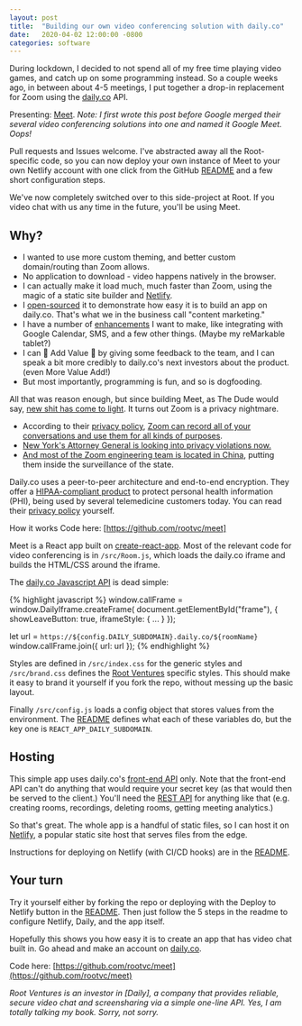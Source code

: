 ```yaml
---
layout: post
title:  "Building our own video conferencing solution with daily.co"
date:   2020-04-02 12:00:00 -0800
categories: software
---
```


During lockdown, I decided to not spend all of my free time playing video games, and catch up on some programming instead. So a couple weeks ago, in between about 4-5 meetings, I put together a drop-in replacement for Zoom using the [daily.co](https://daily.co) API.

Presenting: [Meet](https://github.com/rootvc/meet). *Note: I first wrote this post before Google merged their several video conferencing solutions into one and named it Google Meet. Oops!*

Pull requests and Issues welcome. I've abstracted away all the Root-specific code, so you can now deploy your own instance of Meet to your own Netlify account with one click from the GitHub [README](https://github.com/rootvc/meet/blob/master/README.md) and a few short configuration steps.

We've now completely switched over to this side-project at Root. If you video chat with us any time in the future, you'll be using Meet.

## Why?
* I wanted to use more custom theming, and better custom domain/routing than Zoom allows.
* No application to download - video happens natively in the browser.
* I can actually make it load much, much faster than Zoom, using the magic of a static site builder and [Netlify](https://netlify.com).
* I [open-sourced](https://github.com/rootvc/meet) it to demonstrate how easy it is to build an app on daily.co. That's what we in the business call "content marketing."
* I have a number of [enhancements](https://github.com/rootvc/meet/issues) I want to make, like integrating with Google Calendar, SMS, and a few other things. (Maybe my reMarkable tablet?)
* I can 💫 Add Value 💫 by giving some feedback to the team, and I can speak a bit more credibly to daily.co's next investors about the product. (even More Value Add!)
* But most importantly, programming is fun, and so is dogfooding.

All that was reason enough, but since building Meet, as The Dude would say, [new shit has come to light](https://www.youtube.com/watch?v=gbIv7W7rhx4). It turns out Zoom is a privacy nightmare.

* According to their [privacy policy](https://zoom.us/privacy), [Zoom can record all of your conversations and use them for all kinds of purposes](https://twitter.com/terronk/status/1242893793591832576).
* [New York's Attorney General is looking into privacy violations now.](https://www.nytimes.com/2020/03/30/technology/new-york-attorney-general-zoom-privacy.html)
* [And most of the Zoom engineering team is located in China](https://twitter.com/jacobhelberg/status/1245101510272245760?s=20), putting them inside the surveillance of the state.

Daily.co uses a peer-to-peer architecture and end-to-end encryption. They offer a [HIPAA-compliant product](https://www.daily.co/blog/announcing-hipaa-compliance-for-the-daily-co-video-chat-api) to protect personal health information (PHI), being used by several telemedicine customers today. You can read their [privacy policy](https://www.daily.co/privacy) yourself.

How it works
Code here: [https://github.com/rootvc/meet]

Meet is a React app built on [create-react-app](https://create-react-app.dev/). Most of the relevant code for video conferencing is in `/src/Room.js`, which loads the daily.co iframe and builds the HTML/CSS around the iframe.

The [daily.co Javascript API](https://docs.daily.co/reference) is dead simple:

{% highlight javascript %}
window.callFrame = window.DailyIframe.createFrame(
    document.getElementById("frame"), {
    showLeaveButton: true,
    iframeStyle: {
        ...
     }
});

let url = `https://${config.DAILY_SUBDOMAIN}.daily.co/${roomName}`
window.callFrame.join({ url: url });
{% endhighlight %}

Styles are defined in `/src/index.css` for the generic styles and `/src/brand.css` defines the [Root Ventures](https://root.vc) specific styles. This should make it easy to brand it yourself if you fork the repo, without messing up the basic layout.

Finally `/src/config.js` loads a config object that stores values from the environment. The [README](https://github.com/rootvc/meet/blob/master/README.md) defines what each of these variables do, but the key one is `REACT_APP_DAILY_SUBDOMAIN`.

## Hosting
This simple app uses daily.co's [front-end API](https://docs.daily.co/reference#using-the-dailyco-front-end-library) only. Note that the front-end API can't do anything that would require your secret key (as that would then be served to the client.) You'll need the [REST API](https://docs.daily.co/reference) for anything like that (e.g. creating rooms, recordings, deleting rooms, getting meeting analytics.)

So that's great. The whole app is a handful of static files, so I can host it on [Netlify](https://netlify.com), a popular static site host that serves files from the edge.

Instructions for deploying on Netlify (with CI/CD hooks) are in the [README](https://github.com/rootvc/meet/blob/master/README.md).

## Your turn
Try it yourself either by forking the repo or deploying with the Deploy to Netlify button in the [README](https://github.com/rootvc/meet/blob/master/README.md). Then just follow the 5 steps in the readme to configure Netlify, Daily, and the app itself.

Hopefully this shows you how easy it is to create an app that has video chat built in. Go ahead and make an account on [daily.co](https://daily.co).

Code here: [https://github.com/rootvc/meet](https://github.com/rootvc/meet)

*Root Ventures is an investor in [Daily], a company that provides reliable, secure video chat and screensharing via a simple one-line API. Yes, I am totally talking my book. Sorry, not sorry.*
